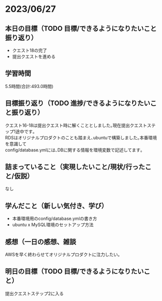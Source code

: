 # 2023/06/27
## 本日の目標（TODO 目標/できるようになりたいこと振り返り）
- クエスト18の完了
- 提出クエストを進める
## 学習時間
5.5時間(合計:493.0時間)
## 目標振り返り（TODO 進捗/できるようになりたいこと振り返り）
クエスト16-18は提出クエスト時に解くこととしました｡現在提出クエストステップ1途中です｡  
RDSはオリジナルプロダクトのことも踏まえ､ubuntuで構築しました｡本番環境を意識して  
config/database.ymlには､DBに関する情報を環境変数で記述してます｡
## 詰まっていること（実現したいこと/現状/行ったこと/仮説）
なし
## 学んだこと（新しい気付き、学び）
- 本番環境用のconfig/database.ymlの書き方
- ubuntu x MySQL環境のセットアップ方法
## 感想（一日の感想、雑談
AWSを早く終わらせてオリジナルプロダクトに注力したい｡
## 明日の目標（TODO 目標/できるようになりたいこと）
提出クエストステップ2に入る